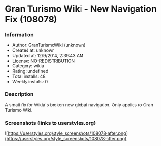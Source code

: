 # Gran Turismo Wiki - New Navigation Fix (108078)

### Information
- Author: GranTurismoWiki (unknown)
- Created at: unknown
- Updated at: 12/9/2014, 2:39:43 AM
- License: NO-REDISTRIBUTION
- Category: wikia
- Rating: undefined
- Total installs: 48
- Weekly installs: 0


### Description
A small fix for Wikia's broken new global navigation. Only applies to Gran Turismo Wiki.


### Screenshots (links to userstyles.org)
![https://userstyles.org/style_screenshots/108078-after.png](https://userstyles.org/style_screenshots/108078-after.png)


